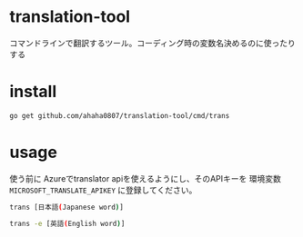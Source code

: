 # translation-tool
コマンドラインで翻訳するツール。コーディング時の変数名決めるのに使ったりする

# install 

```bash
go get github.com/ahaha0807/translation-tool/cmd/trans
```

# usage

使う前に Azureでtranslator apiを使えるようにし、そのAPIキーを 環境変数 `MICROSOFT_TRANSLATE_APIKEY` に登録してください。

```bash
trans [日本語(Japanese word)]

trans -e [英語(English word)]
```

